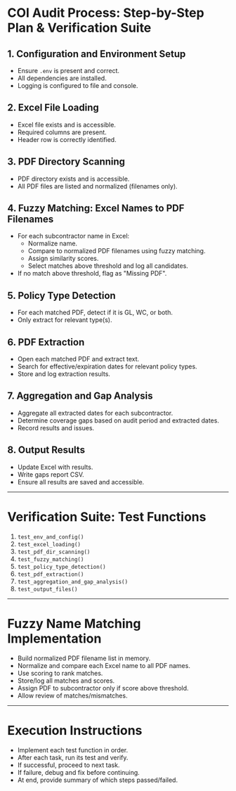# COI Audit Process: Step-by-Step Plan & Verification Suite

## 1. Configuration and Environment Setup
- Ensure `.env` is present and correct.
- All dependencies are installed.
- Logging is configured to file and console.

## 2. Excel File Loading
- Excel file exists and is accessible.
- Required columns are present.
- Header row is correctly identified.

## 3. PDF Directory Scanning
- PDF directory exists and is accessible.
- All PDF files are listed and normalized (filenames only).

## 4. Fuzzy Matching: Excel Names to PDF Filenames
- For each subcontractor name in Excel:
    - Normalize name.
    - Compare to normalized PDF filenames using fuzzy matching.
    - Assign similarity scores.
    - Select matches above threshold and log all candidates.
- If no match above threshold, flag as "Missing PDF".

## 5. Policy Type Detection
- For each matched PDF, detect if it is GL, WC, or both.
- Only extract for relevant type(s).

## 6. PDF Extraction
- Open each matched PDF and extract text.
- Search for effective/expiration dates for relevant policy types.
- Store and log extraction results.

## 7. Aggregation and Gap Analysis
- Aggregate all extracted dates for each subcontractor.
- Determine coverage gaps based on audit period and extracted dates.
- Record results and issues.

## 8. Output Results
- Update Excel with results.
- Write gaps report CSV.
- Ensure all results are saved and accessible.

---

# Verification Suite: Test Functions

1. `test_env_and_config()`
2. `test_excel_loading()`
3. `test_pdf_dir_scanning()`
4. `test_fuzzy_matching()`
5. `test_policy_type_detection()`
6. `test_pdf_extraction()`
7. `test_aggregation_and_gap_analysis()`
8. `test_output_files()`

---

# Fuzzy Name Matching Implementation
- Build normalized PDF filename list in memory.
- Normalize and compare each Excel name to all PDF names.
- Use scoring to rank matches.
- Store/log all matches and scores.
- Assign PDF to subcontractor only if score above threshold.
- Allow review of matches/mismatches.

---

# Execution Instructions
- Implement each test function in order.
- After each task, run its test and verify.
- If successful, proceed to next task.
- If failure, debug and fix before continuing.
- At end, provide summary of which steps passed/failed.
